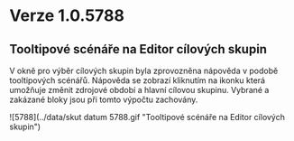 # Verze 1.0.5788

## Tooltipové scénáře na Editor cílových skupin
V okně pro výběr cílových skupin byla zprovozněna nápověda v podobě tooltipových scénářů. Nápověda se zobrazí kliknutím na ikonku která umožňuje změnit zdrojové období a hlavní cílovou skupinu. Vybrané a zakázané bloky jsou při tomto výpočtu zachovány.

![5788](../data/skut datum 5788.gif "Tooltipové scénáře na Editor cílových skupin")


